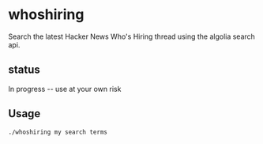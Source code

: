 whoshiring
==========

Search the latest Hacker News Who's Hiring thread using the algolia search api.

status
------

In progress -- use at your own risk

Usage
-----
```
./whoshiring my search terms
```


